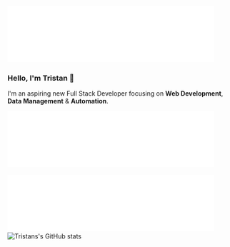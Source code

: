 ![Profile Introduction](https://github.com/tristanbudd/tristanbudd/blob/main/profile_introduction.png)
### Hello, I'm Tristan 👋
I'm an aspiring new Full Stack Developer focusing on **Web Development**, **Data Management** & **Automation**.

![Coding Languages](https://github.com/tristanbudd/tristanbudd/blob/main/coding_languages.png)

![Github Stats](https://github.com/tristanbudd/tristanbudd/blob/main/github_stats.png)
![Tristans's GitHub stats](https://github-readme-stats.vercel.app/api?username=tristanbudd&show_icons=true&theme=transparent)
